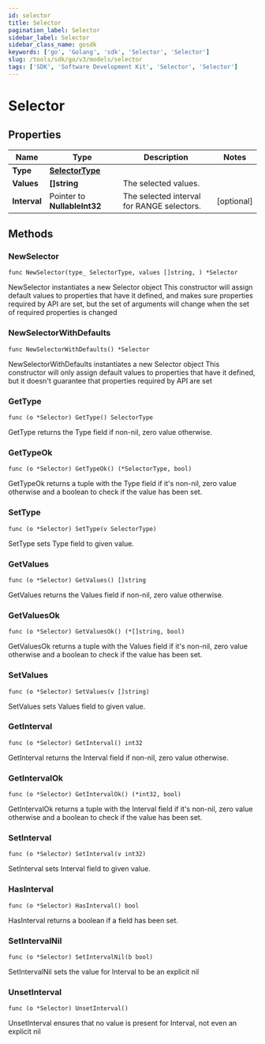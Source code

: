 ```yaml
---
id: selector
title: Selector
pagination_label: Selector
sidebar_label: Selector
sidebar_class_name: gosdk
keywords: ['go', 'Golang', 'sdk', 'Selector', 'Selector']
slug: /tools/sdk/go/v3/models/selector
tags: ['SDK', 'Software Development Kit', 'Selector', 'Selector']
---
```


# Selector

## Properties

| Name | Type | Description | Notes |
| --- | --- | --- | --- |
| **Type** | [**SelectorType**](selector-type) |  |
| **Values** | **[]string** | The selected values. |
| **Interval** | Pointer to **NullableInt32** | The selected interval for RANGE selectors. | [optional] |

## Methods

### NewSelector

`func NewSelector(type_ SelectorType, values []string, ) *Selector`

NewSelector instantiates a new Selector object This constructor will assign default values to properties that have it defined, and makes sure properties required by API are set, but the set of arguments will change when the set of required properties is changed

### NewSelectorWithDefaults

`func NewSelectorWithDefaults() *Selector`

NewSelectorWithDefaults instantiates a new Selector object This constructor will only assign default values to properties that have it defined, but it doesn't guarantee that properties required by API are set

### GetType

`func (o *Selector) GetType() SelectorType`

GetType returns the Type field if non-nil, zero value otherwise.

### GetTypeOk

`func (o *Selector) GetTypeOk() (*SelectorType, bool)`

GetTypeOk returns a tuple with the Type field if it's non-nil, zero value otherwise and a boolean to check if the value has been set.

### SetType

`func (o *Selector) SetType(v SelectorType)`

SetType sets Type field to given value.

### GetValues

`func (o *Selector) GetValues() []string`

GetValues returns the Values field if non-nil, zero value otherwise.

### GetValuesOk

`func (o *Selector) GetValuesOk() (*[]string, bool)`

GetValuesOk returns a tuple with the Values field if it's non-nil, zero value otherwise and a boolean to check if the value has been set.

### SetValues

`func (o *Selector) SetValues(v []string)`

SetValues sets Values field to given value.

### GetInterval

`func (o *Selector) GetInterval() int32`

GetInterval returns the Interval field if non-nil, zero value otherwise.

### GetIntervalOk

`func (o *Selector) GetIntervalOk() (*int32, bool)`

GetIntervalOk returns a tuple with the Interval field if it's non-nil, zero value otherwise and a boolean to check if the value has been set.

### SetInterval

`func (o *Selector) SetInterval(v int32)`

SetInterval sets Interval field to given value.

### HasInterval

`func (o *Selector) HasInterval() bool`

HasInterval returns a boolean if a field has been set.

### SetIntervalNil

`func (o *Selector) SetIntervalNil(b bool)`

SetIntervalNil sets the value for Interval to be an explicit nil

### UnsetInterval

`func (o *Selector) UnsetInterval()`

UnsetInterval ensures that no value is present for Interval, not even an explicit nil
